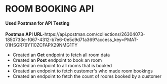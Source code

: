 <h1>ROOM BOOKING API</h1>

<h4>Used Postman for API Testing</h4>
<b>Postman API URL</b>-https://api.postman.com/collections/26304073-1850733e-f067-4312-b7e6-0e5c9d71a369?access_key=PMAT-01HSGR79Y110ZCFAPX29NMG1TY <br>
<ul>
  <li>Created an <b>Get</b> endpoint to fetch all room data</li>
  <li>Created an <b>Post</b> endpoint to book an room</li>
  <li>Created an endpoint to all rooms that is booked</li>
  <li>Created an endpoint to fetch customer's who made room bookings</li>
  <li>Created an endpoint to fetch the count of rooms booked by a customer</li>
</ul>

